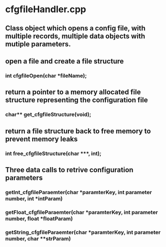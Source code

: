 # cfgfileHandler.cpp
 
##  Class object which opens a config file, with multiple records, multiple data objects with mutiple parameters.

##  open a file and create a file structure
  
###          int cfgfileOpen(char *fileName);

##  return a pointer to a memory allocated file structure representing the configuration file
  
###          char** 	get_cfgfileStructure(void);

##  return a file structure back to free memory to prevent memory leaks
  
###          int 	free_cfgfileStructure(char ***, int);
  
##  Three data calls to retrive configuration parameters
  
###          getInt_cfgfileParaemter(char *paramterKey, int parameter number, int *intParam)
###          getFloat_cfgfileParaemter(char *paramterKey, int parameter number, float *floatParam)
###          getString_cfgfileParaemter(char *paramterKey, int parameter number, char **strParam)

  



